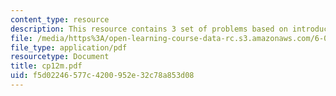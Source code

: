 ```yaml
---
content_type: resource
description: This resource contains 3 set of problems based on introduction to probability.
file: /media/https%3A/open-learning-course-data-rc.s3.amazonaws.com/6-042j-mathematics-for-computer-science-fall-2005/f5d02246577c4200952e32c78a853d08_cp12m.pdf
file_type: application/pdf
resourcetype: Document
title: cp12m.pdf
uid: f5d02246-577c-4200-952e-32c78a853d08
---
```

